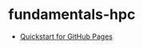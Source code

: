 # fundamentals-hpc

- [Quickstart for GitHub Pages](https://docs.github.com/en/pages/quickstart)

<!-- END -->
